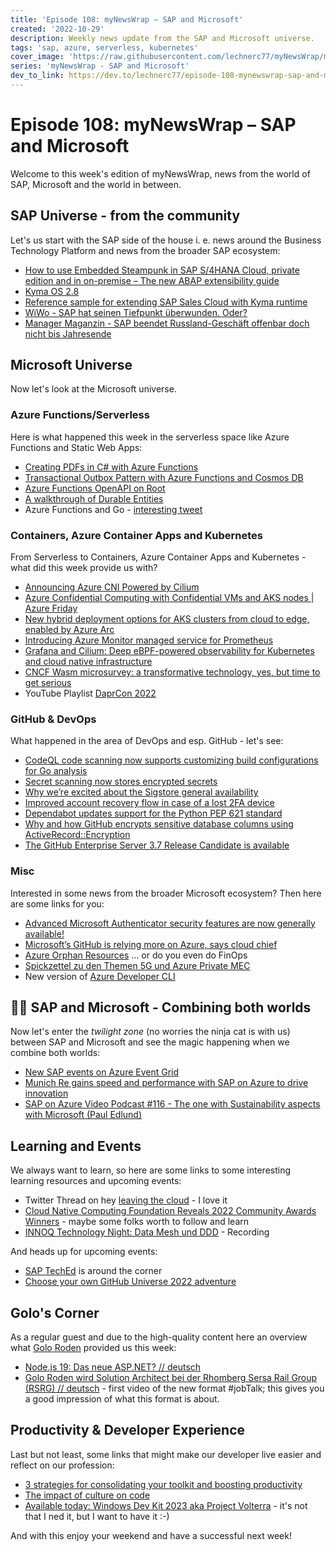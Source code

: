 ```yaml
---
title: 'Episode 108: myNewsWrap – SAP and Microsoft'
created: '2022-10-29'
description: Weekly news update from the SAP and Microsoft universe.
tags: 'sap, azure, serverless, kubernetes'
cover_image: 'https://raw.githubusercontent.com/lechnerc77/myNewsWrap/main/episodes/cover-images/episode108small.png'
series: 'myNewsWrap - SAP and Microsoft'
dev_to_link: https://dev.to/lechnerc77/episode-108-mynewswrap-sap-and-microsoft-1c74
---
```


# Episode 108: myNewsWrap – SAP and Microsoft

Welcome to this week's edition of myNewsWrap, news from the world of SAP, Microsoft and the world in between.

## SAP Universe - from the community

Let's us start with the SAP side of the house i. e. news around the Business Technology Platform and news from the broader SAP ecosystem:

* [How to use Embedded Steampunk in SAP S/4HANA Cloud, private edition and in on-premise – The new ABAP extensibility guide](https://blogs.sap.com/2022/10/25/how-to-use-embedded-steampunk-in-sap-s-4hana-cloud-private-edition-and-in-on-premise-the-new-abap-extensibility-guide/)
* [Kyma OS 2.8](https://kyma-project.io/blog/2022/10/21/release-notes-28)
* [Reference sample for extending SAP Sales Cloud with Kyma runtime](https://github.com/SAP-samples/kyma-runtime-extension-samples/blob/main/address-completion-c4c/sales-cloud-address-completion-dqs/README.MD)
* [WiWo - SAP hat seinen Tiefpunkt überwunden. Oder?](https://www.wiwo.de/technologie/digitale-welt/quartalszahlen-sap-hat-seinen-tiefpunkt-ueberwunden-oder/28766006.html)
* [Manager Maganzin - SAP beendet Russland-Geschäft offenbar doch nicht bis Jahresende](https://www.manager-magazin.de/unternehmen/tech/sap-softwareriese-beendet-russland-geschaeft-offenbar-doch-nicht-bis-jahresende-a-48fddbc9-c009-4dfe-a92e-ef47b2efb1dc)

## Microsoft Universe

Now let's look at the Microsoft universe.

### Azure Functions/Serverless

Here is what happened this week in the serverless space like Azure Functions and Static Web Apps:

* [Creating PDFs in C# with Azure Functions](https://medium.com/medialesson/creating-pdfs-in-c-with-azure-functions-db0883b88102)
* [Transactional Outbox Pattern with Azure Functions and Cosmos DB](https://madeofstrings.com/2022/10/25/transactional-outbox-pattern-with-azure-functions-and-cosmos-db/)
* [Azure Functions OpenAPI on Root](https://github.com/justinyoo/azfunc-openapi-on-root)
* [A walkthrough of Durable Entities](https://techcommunity.microsoft.com/t5/apps-on-azure-blog/a-walkthrough-of-durable-entities/ba-p/3616832?WT.mc_id=AZ-MVP-5004195)
* Azure Functions and Go - [interesting tweet](https://twitter.com/cgillum/status/1585491737438351362?s=20&t=Bj82crMHNatvJ3n_EuFWPg)

### Containers, Azure Container Apps and Kubernetes

From Serverless to Containers, Azure Container Apps and Kubernetes - what did this week provide us with?

* [Announcing Azure CNI Powered by Cilium](https://isovalent.com/blog/post/azure-cni-cilium/)
* [Azure Confidential Computing with Confidential VMs and AKS nodes | Azure Friday](https://youtu.be/f7aud1QyKzw)
* [New hybrid deployment options for AKS clusters from cloud to edge, enabled by Azure Arc](https://techcommunity.microsoft.com/t5/azure-arc-blog/new-hybrid-deployment-options-for-aks-clusters-from-cloud-to/ba-p/3645410?WT.mc_id=AZ-MVP-5004195)
* [Introducing Azure Monitor managed service for Prometheus](https://techcommunity.microsoft.com/t5/azure-observability-blog/introducing-azure-monitor-managed-service-for-prometheus/ba-p/3600185?WT.mc_id=AZ-MVP-5004195)
* [Grafana and Cilium: Deep eBPF-powered observability for Kubernetes and cloud native infrastructure](https://grafana.com/blog/2022/10/24/grafana-and-cilium-deep-ebpf-powered-observability-for-kubernetes-and-cloud-native-infrastructure/)
* [CNCF Wasm microsurvey: a transformative technology, yes, but time to get serious](https://www.cncf.io/blog/2022/10/24/cncf-wasm-microsurvey-a-transformative-technology-yes-but-time-to-get-serious/)
* YouTube Playlist [DaprCon 2022](https://www.youtube.com/playlist?list=PLcip_LgkYwztXoiR51DNYOfALMKQbclWN)

### GitHub & DevOps

What happened in the area of DevOps and esp. GitHub - let's see:

* [CodeQL code scanning now supports customizing build configurations for Go analysis](https://github.blog/changelog/2022-10-25-codeql-code-scanning-now-supports-customizing-build-configurations-for-go-analysis/)
* [Secret scanning now stores encrypted secrets](https://github.blog/changelog/2022-10-24-secret-scanning/)
* [Why we’re excited about the Sigstore general availability](https://github.blog/2022-10-25-why-were-excited-about-the-sigstore-general-availability/)
* [Improved account recovery flow in case of a lost 2FA device](https://github.blog/changelog/2022-10-25-improved-account-recovery-flow-in-case-of-a-lost-2fa-device/)
* [Dependabot updates support for the Python PEP 621 standard](https://github.blog/changelog/2022-10-24-dependabot-updates-support-for-the-python-pep-621-standard/)
* [Why and how GitHub encrypts sensitive database columns using ActiveRecord::Encryption](https://github.blog/2022-10-26-why-and-how-github-encrypts-sensitive-database-columns-using-activerecordencryption/)
* [The GitHub Enterprise Server 3.7 Release Candidate is available](https://github.blog/changelog/2022-10-25-the-github-enterprise-server-3-7-release-candidate-is-available/)

### Misc

Interested in some news from the broader Microsoft ecosystem? Then here are some links for you:

* [Advanced Microsoft Authenticator security features are now generally available!](https://techcommunity.microsoft.com/t5/microsoft-entra-azure-ad-blog/advanced-microsoft-authenticator-security-features-are-now/ba-p/2365673?WT.mc_id=AZ-MVP-5004195)
* [Microsoft’s GitHub is relying more on Azure, says cloud chief](https://www.cnbc.com/2022/10/12/microsoft-github-relying-more-on-azure-cloud-services-scott-guthrie.html)
* [Azure Orphan Resources](https://github.com/dolevshor/azure-orphan-resources) ... or do you even do FinOps
* [Spickzettel zu den Themen 5G und Azure Private MEC](https://www.microsoft.com/de-de/techwiese/news/spickzettel-zu-den-themen-5g-und-azure-private-mec.aspx?WT.mc_id=AZ-MVP-5004195)
* New version of [Azure Developer CLI](https://github.com/Azure/azure-dev/releases/tag/azure-dev-cli_0.3.0-beta.3)

## 🐱‍👤 SAP and Microsoft - Combining both worlds

Now let's enter the _twilight zone_ (no worries the ninja cat is with us) between SAP and Microsoft and see the magic happening when we combine both worlds:

* [New SAP events on Azure Event Grid](https://techcommunity.microsoft.com/t5/messaging-on-azure-blog/new-sap-events-on-azure-event-grid/ba-p/3663372?WT.mc_id=AZ-MVP-5004195)
* [Munich Re gains speed and performance with SAP on Azure to drive innovation](https://customers.microsoft.com/story/1557513300029587275-munichre-insurance-sap-on-azure)
* [SAP on Azure Video Podcast #116 - The one with Sustainability aspects with Microsoft (Paul Edlund)](https://youtu.be/mrj8ebQ9PUY)

## Learning and Events

We always want to learn, so here are some links to some interesting learning resources and upcoming events:

* Twitter Thread on hey [leaving the cloud](https://twitter.com/swardley/status/1583814169656459265?s=61&t=l0aOlczk6aljBqCUQIKHMw) - I love it
* [Cloud Native Computing Foundation Reveals 2022 Community Awards Winners](https://www.cncf.io/announcements/2022/10/28/cloud-native-computing-foundation-reveals-2022-community-awards-winners/) - maybe some folks worth to follow and learn
* [INNOQ Technology Night: Data Mesh und DDD](https://youtu.be/PB9ybplUCh0) - Recording

And heads up for upcoming events:

* [SAP TechEd](https://www.sap.com/about/events/teched.html#overview) is around the corner
* [Choose your own GitHub Universe 2022 adventure](https://github.blog/2022-10-27-choose-your-own-github-universe-2022-adventure/)

## Golo's Corner

As a regular guest and due to the high-quality content here an overview what [Golo Roden](https://twitter.com/goloroden) provided us this week:

* [Node.js 19: Das neue ASP.NET? // deutsch](https://youtu.be/W0x6CUAYX54)
* [Golo Roden wird Solution Architect bei der Rhomberg Sersa Rail Group (RSRG) // deutsch](https://youtu.be/G9VAtkKS7ZE) - first video of the new format #jobTalk; this gives you a good impression of what this format is about.

## Productivity & Developer Experience

Last but not least, some links that might make our developer live easier and reflect on our profession:

* [3 strategies for consolidating your toolkit and boosting productivity](https://github.blog/2022-10-26-3-strategies-for-consolidating-your-toolkit-and-boosting-productivity/)
* [The impact of culture on code](https://github.com/readme/guides/culture-on-code)
* [Available today: Windows Dev Kit 2023 aka Project Volterra](https://blogs.windows.com/windowsdeveloper/2022/10/24/available-today-windows-dev-kit-2023-aka-project-volterra/) - it's not that I ned it, but I want to have it :-)

And with this enjoy your weekend and have a successful next week!
